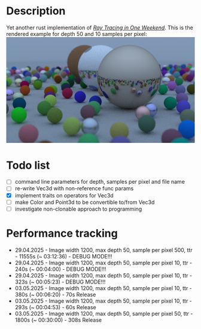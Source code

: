 # Description
Yet another rust implementation of [_Ray Tracing in One Weekend_](https://raytracing.github.io/books/RayTracingInOneWeekend.html). This is the rendered example for depth 50 and 10 samples per pixel:
![img](rendered_50_10.png)

# Todo list
- [ ] command line parameters for depth, samples per pixel and file name
- [ ] re-write Vec3d with non-reference func params
- [x] implement traits on operators for Vec3d
- [ ] make Color and Point3d to be convertible to/from Vec3d
- [ ] investigate non-clonable approach to programming

# Performance tracking
- 29.04.2025 - Image width 1200, max depth 50, sample per pixel 500, ttr - 11555s (~ 03:12:36) - DEBUG MODE!!!
- 29.04.2025 - Image width 1200, max depth 50, sample per pixel 10, ttr - 240s (~ 00:04:00) - DEBUG MODE!!!
- 29.04.2025 - Image width 1200, max depth 50, sample per pixel 10, ttr - 323s (~ 00:05:23) - DEBUG MODE!!!
- 03.05.2025 - Image width 1200, max depth 50, sample per pixel 10, ttr - 380s (~ 00:06:20) -  70s Release
- 03.05.2025 - Image width 1200, max depth 50, sample per pixel 10, ttr - 293s (~ 00:04:53) -  60s Release
- 03.05.2025 - Image width 1200, max depth 50, sample per pixel 50, ttr - 1800s (~ 00:30:00) - 308s Release
